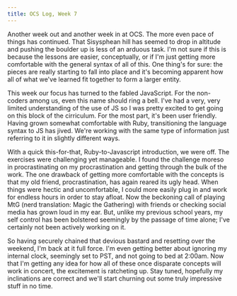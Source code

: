 ```yaml
---
title: OCS Log, Week 7 
---
```


Another week out and another week in at OCS. The more even pace of things has continued. That Sisysphean hill has seemed to drop in altitude and pushing the boulder up is less of an arduous task. I'm not sure if this is because the lessons are easier, conceptually, or if I'm just getting more comfortable with the general syntax of all of this. One thing's for sure: the pieces are really starting to fall into place and it's becoming apparent how all of what we've learned fit together to form a larger entity.

This week our focus has turned to the fabled JavaScript. For the non-coders among us, even this name should ring a bell. I've had a very, very limited understanding of the use of JS so I was pretty excited to get going on this block of the cirriculum. For the most part, it's been user friendly. Having grown somewhat comfortable with Ruby, transitioning the language syntax to JS has jived. We're working with the same type of information just referring to it in slightly different ways.

With a quick this-for-that, Ruby-to-Javascript introduction, we were off. The exercises were challenging yet manageable. I found the challenge moreso in procrastinating on my procrastination and getting through the bulk of the work. The one drawback of getting more comfortable with the concepts is that my old friend, procrastination, has again reared its ugly head. When things were hectic and uncomfortable, I could more easily plug in and work for endless hours in order to stay afloat. Now the beckoning call of playing MtG (nerd translation: Magic the Gathering) with friends or checking social media has grown loud in my ear. But, unlike my previous school years, my self control has been bolstered seemingly by the passage of time alone; I've certainly not been actively working on it.

So having securely chained that devious bastard and resetting over the weekend, I'm back at it full force. I'm even getting better about ignoring my internal clock, seemingly set to PST, and not going to bed at 2:00am. Now that I'm getting any idea for how all of these once disparate concepts will work in concert, the excitement is ratcheting up. Stay tuned, hopefully my inclinations are correct and we'll start churning out some truly impressive stuff in no time.